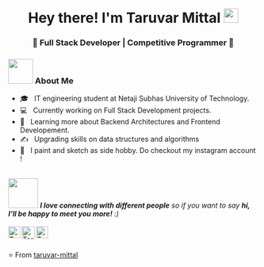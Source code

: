 <h1 align="center">Hey there! I'm Taruvar Mittal <img src="https://github.com/piyushP7pravin/piyushP7pravin/blob/master/Hi.gif" width="29px"> </h1>
<h3 align="center">🚀 Full Stack Developer | Competitive Programmer  🚀</h3>
<div>
<div align="left"> 
  <h3> <img src="https://media.giphy.com/media/mGcNjsfWAjY5AEZNw6/giphy.gif" width="50"> About Me </h3>

  - 🎓 &nbsp; IT engineering student at Netaji Subhas University of Technology.
  - 💻 &nbsp; Currently working on Full Stack Development projects.
  - 🌱 &nbsp; Learning more about Backend Architectures and Frontend Developement.
  - ✍️ &nbsp; Upgrading skills on data structures and algorithms
  - 🤔 &nbsp; I paint and sketch as side hobby. Do checkout my instagram account !
    
</div> 
<br>
<img src="https://media.giphy.com/media/LnQjpWaON8nhr21vNW/giphy.gif" width="60"> <em><b>I love connecting with different people</b> so if you want to say <b>hi, I'll be happy to meet you more!</b> :)</em>
<br>
<br>

 <a href="https://www.linkedin.com/in/taruvar-mittal-1985241a9/">
   <img align="left" alt="Taruvar Mittal | Linkedin" width="24px" src="https://github.com/piyushP7pravin/piyushP7pravin/blob/master/Linkedin.svg" />
  </a>
  <a href="mailto:mittaltaruvar@gmail.com">
    <img align="left" alt=Taruvar Mittal | Gmail" width="26px" src="https://github.com/piyushP7pravin/piyushP7pravin/blob/master/Gmail.svg" />
  </a>                                                                                                                                    
  <a href="https://www.instagram.com/moodybluebrush/">
    <img align="left" alt="Taruvar Mittal | Instagram" width="24px" src="https://github.com/piyushP7pravin/piyushP7pravin/blob/master/Instagram.svg" />
  </a>
</div>
<br>
<br>

⭐️ From [taruvar-mittal](https://github.com/taruvar-mittal)
